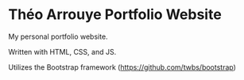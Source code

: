 # Théo Arrouye Portfolio Website
My personal portfolio website.

Written with HTML, CSS, and JS. 

Utilizes the Bootstrap framework (https://github.com/twbs/bootstrap)
